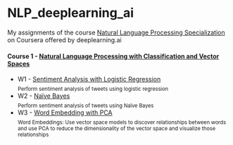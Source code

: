 # NLP_deeplearning_ai
My assignments of the course [Natural Language Processing Specialization](https://www.coursera.org/specializations/natural-language-processing) on Coursera offered by deeplearning.ai

#### Course 1 - [Natural Language Processing with Classification and Vector Spaces](https://www.coursera.org/learn/classification-vector-spaces-in-nlp) 
- W1 - [Sentiment Analysis with Logistic Regression](https://github.com/annalisamf/NLP_deeplearning_ai/tree/master/C1%20-%20Classification%20and%20Vector%20Spaces/W1%20-%20Sentiment%20Analysis%20with%20Logistic%20Regression)<br/> <sub>Perform sentiment analysis of tweets using logistic regression</sub>
- W2 - [Naïve Bayes](https://github.com/annalisamf/NLP_deeplearning_ai/tree/master/C1%20-%20Classification%20and%20Vector%20Spaces/W2%20-%20Na%C3%AFve%20Bayes)<br/> <sub>Perform sentiment analysis of tweets using Naïve Bayes</sub>
- W3 - [Word Embedding with PCA](https://github.com/annalisamf/NLP_deeplearning_ai/tree/master/C1%20-%20Classification%20and%20Vector%20Spaces/W2%20-%20Na%C3%AFve%20Bayes)<br/> <sub>Word Embeddings: Use vector space models to discover relationships between words and use PCA to reduce the dimensionality of the vector space and visualize those relationships</sub>
